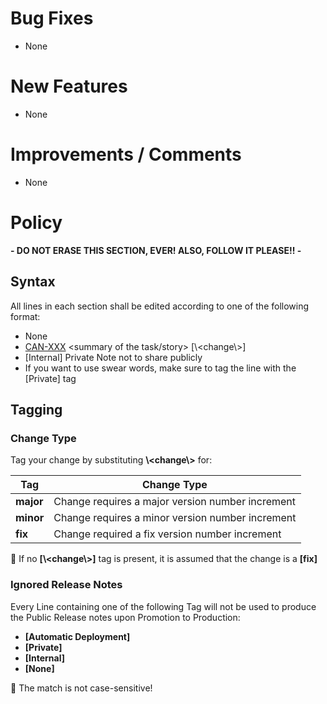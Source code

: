 
# Bug Fixes

* None

# New Features

* None

# Improvements / Comments

* None

# Policy

**- DO NOT ERASE THIS SECTION, EVER! ALSO, FOLLOW IT PLEASE!! -**

## Syntax

All lines in each section shall be edited according to one of the following format:

* None
* [CAN-XXX](https://jira.tmc-stargate.com/browse/CAN-XXX) <summary of the task/story> [\\<change\\>]
* [Internal] Private Note not to share publicly
* If you want to use swear words, make sure to tag the line with the [Private] tag

## Tagging

### Change Type

Tag your change by substituting **\\<change\\>** for:

| Tag       | Change Type                                      |
|-----------|--------------------------------------------------|
| **major** | Change requires a major version number increment |
| **minor** | Change requires a minor version number increment |
| **fix**   | Change required a fix version number increment   |

:pencil: If no **[\\<change\\>]** tag is present, it is assumed that the change is a **[fix]**

### Ignored Release Notes

Every Line containing one of the following Tag will not be used to produce the Public Release notes upon Promotion to Production:

* **[Automatic Deployment]**
* **[Private]**
* **[Internal]**
* **[None]**

:pencil: The match is not case-sensitive!

    